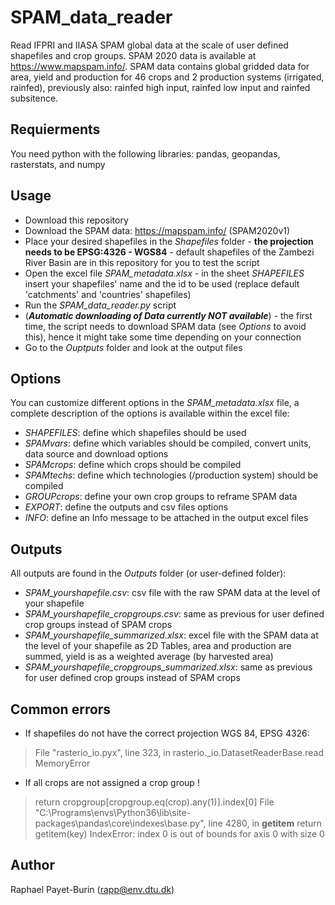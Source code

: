 # SPAM_data_reader
Read IFPRI and IIASA SPAM global data at the scale of user defined shapefiles and crop groups.
SPAM 2020 data is available at https://www.mapspam.info/. SPAM data contains global gridded data for area, 
yield and production for 46 crops and 2 production systems (irrigated, rainfed), 
previously also: rainfed high input, rainfed low input and rainfed subsitence. 

## Requierments
 You need python with the following libraries: pandas, geopandas, rasterstats, and numpy
 
## Usage
* Download this repository
* Download the SPAM data: https://mapspam.info/ (SPAM2020v1)
* Place your desired shapefiles in the _Shapefiles_ folder - **the projection needs to be EPSG:4326 - WGS84** - 
default shapefiles of the Zambezi River Basin are in this repository for you to test the script
* Open the excel file _SPAM_metadata.xlsx_ - in the sheet _SHAPEFILES_ insert your shapefiles' name and the id to be used
(replace default 'catchments' and 'countries' shapefiles)
* Run the _SPAM_data_reader.py_ script 
* (**_Automatic downloading of Data currently NOT available_**) - the first time, the script needs to download SPAM data (see _Options_ to avoid this), 
hence it might take some time depending on your connection
* Go to the _Ouptputs_ folder and look at the output files

## Options
You can customize different options in the _SPAM_metadata.xlsx_ file, a complete description of the options is available within the excel file:
* _SHAPEFILES_: define which shapefiles should be used
* _SPAMvars_: define which variables should be compiled, convert units, data source and download options
* _SPAMcrops_: define which crops should be compiled
* _SPAMtechs_: define which technologies (/production system) should be compiled
* _GROUPcrops_: define your own crop groups to reframe SPAM data
* _EXPORT_: define the outputs and csv files options
* _INFO_: define an Info message to be attached in the output excel files

## Outputs
All outputs are found in the _Outputs_ folder (or user-defined folder):
* _SPAM_yourshapefile.csv_: csv file with the raw SPAM data at the level of your shapefile
* _SPAM_yourshapefile_cropgroups.csv_: same as previous for user defined crop groups instead of SPAM crops
* _SPAM_yourshapefile_summarized.xlsx_: excel file with the SPAM data at the level of your shapefile as 2D Tables, area and production are summed, yield is as a weighted average (by harvested area)
* _SPAM_yourshapefile_cropgroups_summarized.xlsx_: same as previous for user defined crop groups instead of SPAM crops

## Common errors
* If shapefiles do not have the correct projection WGS 84, EPSG 4326:
> File "rasterio\_io.pyx", line 323, in rasterio._io.DatasetReaderBase.read
> MemoryError
* If all crops are not assigned a crop group !
> return cropgroup[cropgroup.eq(crop).any(1)].index[0]
> File "C:\Programs\envs\Python36\lib\site-packages\pandas\core\indexes\base.py", line 4280, in __getitem__
>    return getitem(key)
> IndexError: index 0 is out of bounds for axis 0 with size 0

## Author
Raphael Payet-Burin (rapp@env.dtu.dk)
